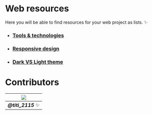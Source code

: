 # Web resources

Here you will be able to find resources for your web project as lists. ✨

- ### [Tools & technologies](https://github.com/jasiukiewicztymon/WebResources/blob/main/TOOLS%26TECHNOLOGIES.md)
- ### [Responsive design](https://github.com/jasiukiewicztymon/WebResources/blob/main/RESPONSIVEDESIGN.md)
- ### [Dark VS Light theme](https://github.com/jasiukiewicztymon/WebResources/blob/main/DARKVSLIGHTTHEME.md)

# Contributors

| ![](https://avatars.githubusercontent.com/u/73474137?s=96&v=4) |
| - |
| ***@titi_2115*** ✨ |
